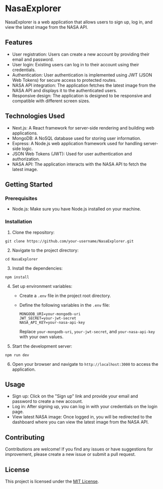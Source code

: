 # NasaExplorer

NasaExplorer is a web application that allows users to sign up, log in, and view the latest image from the NASA API.

## Features

- User registration: Users can create a new account by providing their email and password.
- User login: Existing users can log in to their account using their credentials.
- Authentication: User authentication is implemented using JWT (JSON Web Tokens) for secure access to protected routes.
- NASA API integration: The application fetches the latest image from the NASA API and displays it to the authenticated users.
- Responsive design: The application is designed to be responsive and compatible with different screen sizes.

## Technologies Used

- Next.js: A React framework for server-side rendering and building web applications.
- MongoDB: A NoSQL database used for storing user information.
- Express: A Node.js web application framework used for handling server-side logic.
- JSON Web Tokens (JWT): Used for user authentication and authorization.
- NASA API: The application interacts with the NASA API to fetch the latest image.

## Getting Started

### Prerequisites

- Node.js: Make sure you have Node.js installed on your machine.

### Installation

1. Clone the repository:

```shell
git clone https://github.com/your-username/NasaExplorer.git
```

2. Navigate to the project directory:

```shell
cd NasaExplorer
```

3. Install the dependencies:

```shell
npm install
```

4. Set up environment variables:

   - Create a `.env` file in the project root directory.
   - Define the following variables in the `.env` file:

     ```plaintext
     MONGODB_URI=your-mongodb-uri
     JWT_SECRET=your-jwt-secret
     NASA_API_KEY=your-nasa-api-key
     ```

     Replace `your-mongodb-uri`, `your-jwt-secret`, and `your-nasa-api-key` with your own values.

5. Start the development server:

```shell
npm run dev
```

6. Open your browser and navigate to `http://localhost:3000` to access the application.

## Usage

- Sign up: Click on the "Sign up" link and provide your email and password to create a new account.
- Log in: After signing up, you can log in with your credentials on the login page.
- View latest NASA image: Once logged in, you will be redirected to the dashboard where you can view the latest image from the NASA API.

## Contributing

Contributions are welcome! If you find any issues or have suggestions for improvement, please create a new issue or submit a pull request.

## License

This project is licensed under the [MIT License](LICENSE).
